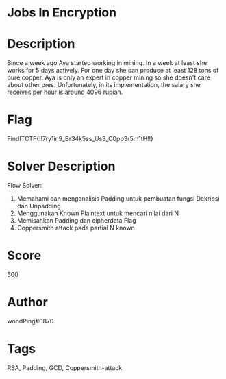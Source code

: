 # Jobs In Encryption

# Description
Since a week ago Aya started working in mining. In a week at least she works for 5 days actively. For one day she can produce at least 128 tons of pure copper. Aya is only an expert in copper mining so she doesn't care about other ores. Unfortunately, in its implementation, the salary she receives per hour is around 4096 rupiah.

# Flag
FindITCTF{!!7ry1in9_Br34k5ss_Us3_C0pp3r5m1tH!!}

# Solver Description
Flow Solver:

1. Memahami dan menganalisis Padding untuk pembuatan fungsi Dekripsi dan Unpadding
2. Menggunakan Known Plaintext untuk mencari nilai dari N
3. Memisahkan Padding dan cipherdata Flag
4. Coppersmith attack pada partial N known

# Score
500

# Author
wondPing#0870

# Tags
RSA, Padding, GCD, Coppersmith-attack
